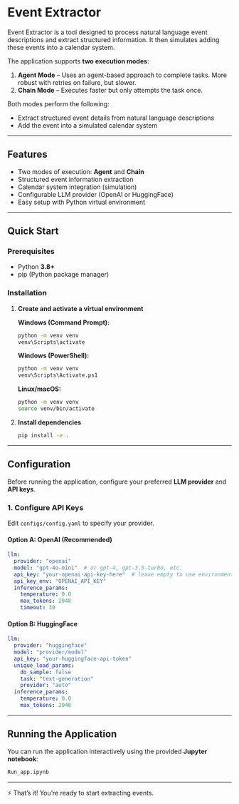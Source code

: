 # Event Extractor

Event Extractor is a tool designed to process natural language event descriptions and extract structured information. It then simulates adding these events into a calendar system.

The application supports **two execution modes**:

1. **Agent Mode** – Uses an agent-based approach to complete tasks. More robust with retries on failure, but slower.
2. **Chain Mode** – Executes faster but only attempts the task once.

Both modes perform the following:

* Extract structured event details from natural language descriptions
* Add the event into a simulated calendar system

---

## Features

* Two modes of execution: **Agent** and **Chain**
* Structured event information extraction
* Calendar system integration (simulation)
* Configurable LLM provider (OpenAI or HuggingFace)
* Easy setup with Python virtual environment

---

## Quick Start

### Prerequisites

* Python **3.8+**
* pip (Python package manager)

### Installation
1. **Create and activate a virtual environment**

   **Windows (Command Prompt):**

   ```bash
   python -m venv venv
   venv\Scripts\activate
   ```

   **Windows (PowerShell):**

   ```bash
   python -m venv venv
   venv\Scripts\Activate.ps1
   ```

   **Linux/macOS:**

   ```bash
   python -m venv venv
   source venv/bin/activate
   ```

2. **Install dependencies**

   ```bash
   pip install -e .
   ```

---

## Configuration

Before running the application, configure your preferred **LLM provider** and **API keys**.

### 1. Configure API Keys

Edit `configs/config.yaml` to specify your provider.

#### Option A: OpenAI (Recommended)

```yaml
llm:
  provider: "openai"
  model: "gpt-4o-mini"  # or gpt-4, gpt-3.5-turbo, etc.
  api_key: "your-openai-api-key-here"  # leave empty to use environment variable
  api_key_env: "OPENAI_API_KEY"
  inference_params:
    temperature: 0.0
    max_tokens: 2048
    timeout: 30
```

#### Option B: HuggingFace

```yaml
llm:
  provider: "huggingface"
  model: "provider/model"
  api_key: "your-huggingface-api-token"
  unique_load_params:
    do_sample: false
    task: "text-generation"
    provider: "auto"
  inference_params:
    temperature: 0.0
    max_tokens: 2048
```

---

## Running the Application

You can run the application interactively using the provided **Jupyter notebook**:

```bash
Run_app.ipynb
```

---

⚡ That’s it! You’re ready to start extracting events.

